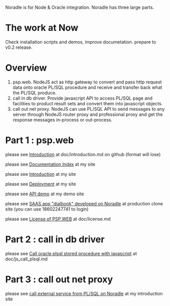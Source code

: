 Noradle is for Node & Oracle integration. Noradle has three large parts.


The work at Now
==========

  Check installation scripts and demos, improve documetation. prepare to v0.2 release.

Overview
==========

1. psp.web. NodeJS act as http gateway to convert and pass http request data onto oracle PL/SQL procedure and receive and transfer back what the PL/SQL produce.
2. call in db driver. Provide javascript API to access PL/SQL page and facilities to product result sets and convert them into javascript objects.
3. call out net proxy. NodeJS can use PL/SQL API to send messages to any server through NodeJS router proxy and professional proxy and get the response messages in-process or out-process.

Part 1 : psp.web
==========



please see [Introduction](doc/introduction.md) at doc/introduction.md on github (format will lose)

please see [Documentation Index](http://static-test.noradle.com/doc/introduction.html) at my site

please see [Introduction](http://static-test.noradle.com/doc/introduction.html) at my site

please see [Deployment](http://static-test.noradle.com/doc/deployment.html) at my site

please see [API demo](http://qht-test.noradle.com/demo) at my demo site

please see [SAAS app "dialbook" developed on Noradle](http://qht-test.noradle.com/com) at production
clone site (you can use 18602247741 to login)

please see [License of PSP.WEB](http://static-test.noradle.com/doc/license.html) at doc/license.md


Part 2 : call in db driver
======

please see [Call oracle plsql stored procedure with javascript](http://static-test.noradle.com/doc/js_call_plsql.html) at doc/js_call_plsql.md

Part 3 : call out net proxy
======

please see [call external service from PL/SQL on Noradle](http://static-test.noradle.com/doc/direct_call_out.html) at
my introduction site